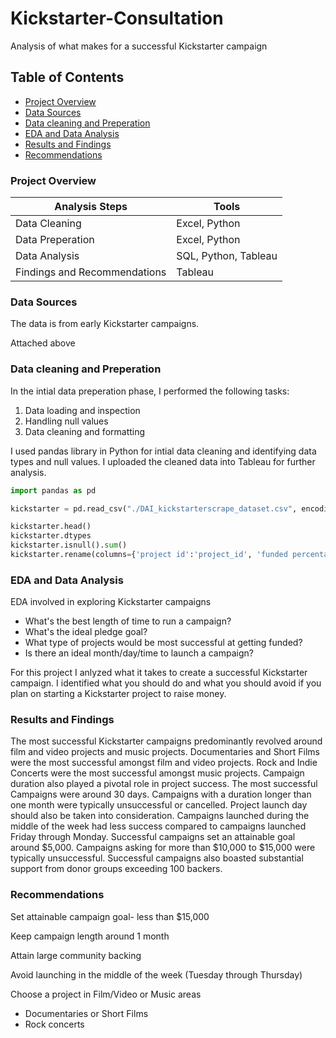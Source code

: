 # Kickstarter-Consultation
Analysis of what makes for a successful Kickstarter campaign


## Table of Contents

- [Project Overview](#project-overview)
- [Data Sources](#data-sources)
- [Data cleaning and Preperation](#data-cleaning-and-preperation)
- [EDA and Data Analysis](#eda-and-data-analysis)
- [Results and Findings](#results-and-findings)
- [Recommendations](#recommendations)

### Project Overview

|Analysis Steps|Tools|
|--------------|-----|
|Data Cleaning|Excel, Python|
|Data Preperation|Excel, Python|
|Data Analysis|SQL, Python, Tableau|
Findings and Recommendations|Tableau|


### Data Sources

The data is from early Kickstarter campaigns.

Attached above

### Data cleaning and Preperation

In the intial data preperation phase, I performed the following tasks:
1. Data loading and inspection
2. Handling null values
3. Data cleaning and formatting

I used pandas library in Python for intial data cleaning and identifying data types and null values. I uploaded the cleaned data into Tableau for further analysis. 

```python
import pandas as pd

kickstarter = pd.read_csv("./DAI_kickstarterscrape_dataset.csv", encoding='latin-1')

kickstarter.head()
kickstarter.dtypes
kickstarter.isnull().sum()
kickstarter.rename(columns={'project id':'project_id', 'funded percentage':'funded_percent', 'funded date':'fund_date', 'reward levels':'reward_levels'})
```

### EDA and Data Analysis

EDA involved in exploring Kickstarter campaigns

- What's the best length of time to run a campaign?
- What's the ideal pledge goal?
- What type of projects would be most successful at getting funded?
- Is there an ideal month/day/time to launch a campaign?

For this project I anlyzed what it takes to create a successful Kickstarter campaign. I identified what you should do and what you should avoid if you plan on starting a Kickstarter project to raise money. 

### Results and Findings

The most successful Kickstarter campaigns predominantly revolved around film and video projects and music projects. Documentaries and Short Films were the most successful amongst film and video projects. Rock and Indie Concerts were the most successful amongst music projects. Campaign duration also played a pivotal role in project success. The most successful Campaigns were around 30 days. Campaigns with a duration longer than one month were typically unsuccessful or cancelled. Project launch day should also be taken into consideration. Campaigns launched during the middle of the week had less success compared to campaigns launched Friday through Monday. Successful campaigns set an attainable goal around $5,000. Campaigns asking for more than $10,000 to $15,000 were typically unsuccessful. Successful campaigns also boasted substantial support from donor groups exceeding 100 backers.


### Recommendations

Set attainable campaign goal- less than $15,000

Keep campaign length around 1 month

Attain large community backing

Avoid launching in the middle of the week (Tuesday through Thursday)

Choose a project in Film/Video or Music areas

- Documentaries or Short Films
- Rock concerts




